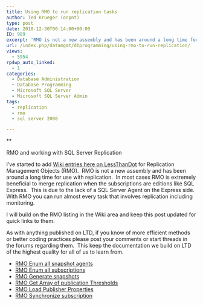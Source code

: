 ```yaml
---
title: Using RMO to run replication tasks
author: Ted Krueger (onpnt)
type: post
date: 2010-12-30T00:14:00+00:00
ID: 989
excerpt: 'RMO is not a new assembly and has been around a long time for use with replication.  In most cases RMO is extremely beneficial to merge replication when the subscriptions are editions like SQL Express.  This is due to the lack of a SQL Server Agent on the Express side.  With RMO you can run almost every task that involves replication including monitoring.'
url: /index.php/datamgmt/dbprogramming/using-rmo-to-run-replication/
views:
  - 5954
rp4wp_auto_linked:
  - 1
categories:
  - Database Administration
  - Database Programming
  - Microsoft SQL Server
  - Microsoft SQL Server Admin
tags:
  - replication
  - rmo
  - sql server 2008

---
```

**</p> 

RMO and working with SQL Server Replication

</strong>

I’ve started to add [Wiki entries here on LessThanDot][1] for Replication Management Objects (RMO).  RMO is not a new assembly and has been around a long time for use with replication.  In most cases RMO is extremely beneficial to merge replication when the subscriptions are editions like SQL Express.  This is due to the lack of a SQL Server Agent on the Express side.  With RMO you can run almost every task that involves replication including monitoring.

I will build on the RMO listing in the Wiki area and keep this post updated for quick links to them.

As with anything published on LTD, if you know of more efficient methods or better coding practices please post your comments or start threads in the forums regarding them.  This keep the documentation we build on LTD of the highest quality for all of us to learn from.    

  * [RMO Enum all snapshot agents][2]
  * [RMO Enum all subscriptions][3]
  * [RMO Generate snapshots][4]
  * [RMO Get Array of publication Thresholds][5]
  * [RMO Load Publisher Properties][6]
  * [RMO Synchronize subscription][7]

 [1]: http://wiki.ltd.local/index.php/Category:Microsoft_SQL_Server
 [2]: http://wiki.ltd.local/index.php/RMO_Enum_all_snapshot_agents "RMO Enum all snapshot agents"
 [3]: http://wiki.ltd.local/index.php/RMO_Enum_all_subscriptions "RMO Enum all subscriptions"
 [4]: http://wiki.ltd.local/index.php/RMO_Generate_snapshots "RMO Generate snapshots"
 [5]: http://wiki.ltd.local/index.php/RMO_Get_Array_of_publication_Thresholds "RMO Get Array of publication Thresholds"
 [6]: http://wiki.ltd.local/index.php/RMO_Load_Publisher_Properties "RMO Load Publisher Properties"
 [7]: http://wiki.ltd.local/index.php/RMO_Synchronize_subscription "RMO Synchronize subscription"